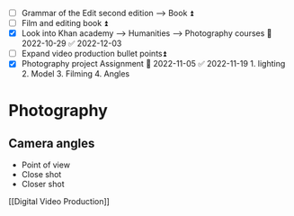 - [ ] Grammar of the Edit second edition --> Book ⏫ 
- [ ] Film and editing book ⏫ 
- [x] Look into Khan academy --> Humanities --> Photography courses 📅 2022-10-29 ✅ 2022-12-03
- [ ] Expand video production bullet points⏫ 
- [x] Photography project Assignment 📅 2022-11-05 ✅ 2022-11-19
      1. lighting
      2. Model
      3. Filming
      4. Angles

# Photography
## Camera angles
- Point of view
- Close shot
- Closer shot

[[Digital Video Production]]